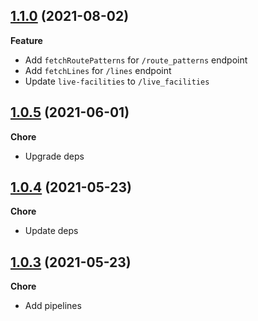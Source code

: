 ## [1.1.0](https://github.com/helloitsjoe/mbta-client/releases/tag/v1.1.0) (2021-08-02)

**Feature**

- Add `fetchRoutePatterns` for `/route_patterns` endpoint
- Add `fetchLines` for `/lines` endpoint
- Update `live-facilities` to `/live_facilities`

## [1.0.5](https://github.com/helloitsjoe/mbta-client/releases/tag/v1.0.5) (2021-06-01)

**Chore**

- Upgrade deps

## [1.0.4](https://github.com/helloitsjoe/mbta-client/releases/tag/v1.0.4) (2021-05-23)

**Chore**

- Update deps

## [1.0.3](https://github.com/helloitsjoe/mbta-client/releases/tag/v1.0.3) (2021-05-23)

**Chore**

- Add pipelines

